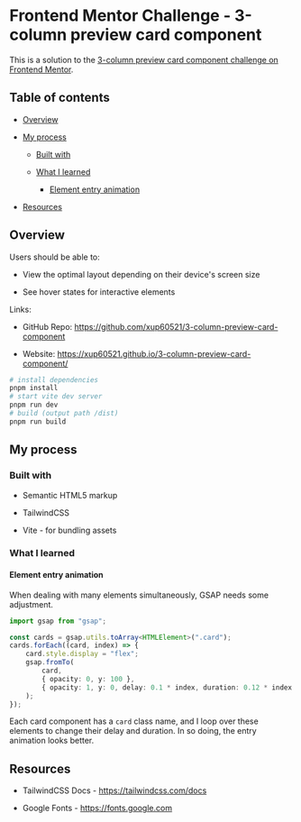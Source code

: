 # **Frontend Mentor Challenge - 3-column preview card component**

This is a solution to the [3-column preview card component challenge on Frontend Mentor](https://www.frontendmentor.io/challenges/3column-preview-card-component-pH92eAR2- "https://www.frontendmentor.io/challenges/3column-preview-card-component-pH92eAR2-").

## Table of contents

- [Overview](#overview)

- [My process](#my-process)

   - [Built with](#built-with)

   - [What I learned](#what-i-learned)

        - [Element entry animation](#element-entry-animation)

- [Resources](#resources)

## Overview

Users should be able to:

- View the optimal layout depending on their device's screen size

- See hover states for interactive elements

Links:

- GitHub Repo: <https://github.com/xup60521/3-column-preview-card-component>

- Website: <https://xup60521.github.io/3-column-preview-card-component/>

```bash
# install dependencies
pnpm install
# start vite dev server
pnpm run dev
# build (output path /dist)
pnpm run build
```

## My process

### Built with

- Semantic HTML5 markup

- TailwindCSS

- Vite - for bundling assets

### What I learned

#### Element entry animation

When dealing with many elements simultaneously, GSAP needs some adjustment.

```ts
import gsap from "gsap";

const cards = gsap.utils.toArray<HTMLElement>(".card");
cards.forEach((card, index) => {
    card.style.display = "flex";
    gsap.fromTo(
        card,
        { opacity: 0, y: 100 },
        { opacity: 1, y: 0, delay: 0.1 * index, duration: 0.12 * index + 0.5, ease: "power2.out" }
    );
});
```

Each card component has a `card` class name, and I loop over these elements to change their delay and duration. In so doing, the entry animation looks better.

## Resources

- TailwindCSS Docs - <https://tailwindcss.com/docs>

- Google Fonts - <https://fonts.google.com>